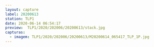 ```yaml
---
layout: capture
label: 20200613
station: TLP1
date: 2020-06-14 06:54:17
preview:  TLP1/2020/202006/20200613/stack.jpg
capturas:
  - imagem: TLP1/2020/202006/20200613/M20200614_065417_TLP_1P.jpg
---
```


